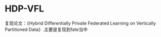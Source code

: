 # HDP-VFL
复现论文：《Hybrid Differentially Private Federated Learning on Vertically Partitioned Data》.主要是复现到fate当中
